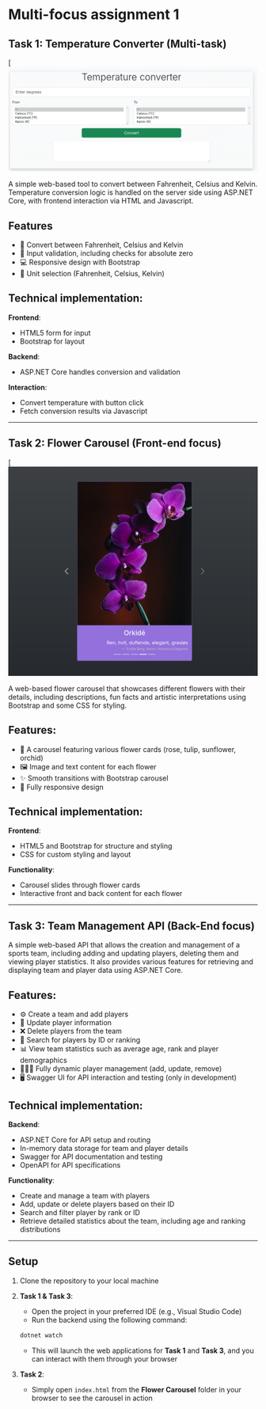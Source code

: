 # Multi-focus assignment 1

## Task 1: Temperature Converter (Multi-task)

[![Temperature converter showcase](task1.png)

A simple web-based tool to convert between Fahrenheit, Celsius and Kelvin. Temperature conversion logic is handled on the server side using ASP.NET Core, with frontend interaction via HTML and Javascript.

## Features
- 🔄 Convert between Fahrenheit, Celsius and Kelvin
- 🛑 Input validation, including checks for absolute zero
- 💻 Responsive design with Bootstrap
- 📱 Unit selection (Fahrenheit, Celsius, Kelvin)

## Technical implementation:

**Frontend**:
- HTML5 form for input
- Bootstrap for layout

**Backend**:
- ASP.NET Core handles conversion and validation

**Interaction**:
- Convert temperature with button click
- Fetch conversion results via Javascript

---

## Task 2: Flower Carousel (Front-end focus)

[![Temperature converter showcase](task2.png)

A web-based flower carousel that showcases different flowers with their details, including descriptions, fun facts and artistic interpretations using Bootstrap and some CSS for styling.

## Features:
- 🌼 A carousel featuring various flower cards (rose, tulip, sunflower, orchid)
- 🖼️ Image and text content for each flower
- ✨ Smooth transitions with Bootstrap carousel
- 📱 Fully responsive design

## Technical implementation:

**Frontend**:
- HTML5 and Bootstrap for structure and styling
- CSS for custom styling and layout

**Functionality**:
- Carousel slides through flower cards
- Interactive front and back content for each flower

---

## Task 3: Team Management API (Back-End focus)

A simple web-based API that allows the creation and management of a sports team, including adding and updating players, deleting them and viewing player statistics. It also provides various features for retrieving and displaying team and player data using ASP.NET Core.

## Features:
- ⚙️ Create a team and add players
- 📝 Update player information
- ❌ Delete players from the team
- 🔎 Search for players by ID or ranking
- 📊 View team statistics such as average age, rank and player demographics
- 🧑‍🤝‍🧑 Fully dynamic player management (add, update, remove)
- 🖥️ Swagger UI for API interaction and testing (only in development)

## Technical implementation:

**Backend**:
- ASP.NET Core for API setup and routing
- In-memory data storage for team and player details
- Swagger for API documentation and testing
- OpenAPI for API specifications

**Functionality**:
- Create and manage a team with players
- Add, update or delete players based on their ID
- Search and filter player by rank or ID
- Retrieve detailed statistics about the team, including age and ranking distributions

---

## Setup

1. Clone the repository to your local machine
2. **Task 1 & Task 3**:
    - Open the project in your preferred IDE (e.g., Visual Studio Code)
    - Run the backend using the following command:
    ```bash
    dotnet watch
    ```
    - This will launch the web applications for **Task 1** and **Task 3**, and you can interact with them through your browser

3. **Task 2**:
    - Simply open `index.html` from the **Flower Carousel** folder in your browser to see the carousel in action

